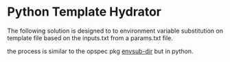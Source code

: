 # Python Template Hydrator

The following solution is designed to to environment variable substitution on template file based on the inputs.txt from a params.txt file. 

the process is similar to the opspec pkg [envsub-dir]([https://github.com/opspec-pkgs/envsubst-dir/blob/master/cmd.js) but in python. 